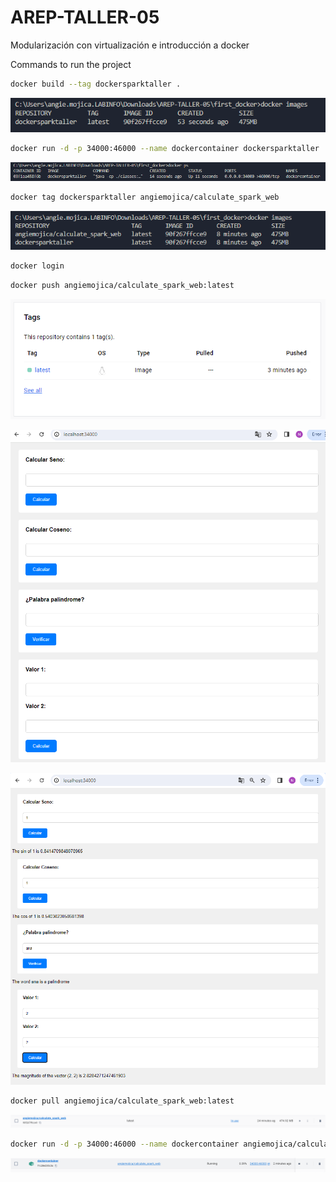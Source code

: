 # AREP-TALLER-05
Modularización con virtualización e introducción a docker

Commands to run the project
```bash
docker build --tag dockersparktaller .
```

![imagesDocker](./image/image.png)

```bash
docker run -d -p 34000:46000 --name dockercontainer dockersparktaller
```

![dockerContainer](./image/container.png)

```bash
docker tag dockersparktaller angiemojica/calculate_spark_web
```
![docker](./image/imagenewDocker.png)

```bash
docker login
```

```bash
docker push angiemojica/calculate_spark_web:latest
```

![dockerhub](./image/dockerhub.png)

![index](./image/index.png)

![test](./image/test.png)

```bash
docker pull angiemojica/calculate_spark_web:latest
```
![dockerPull](./image/pull.png)

```bash
docker run -d -p 34000:46000 --name dockercontainer angiemojica/calculate_spark_web
```
![containerPull](./image/contPull.png)

